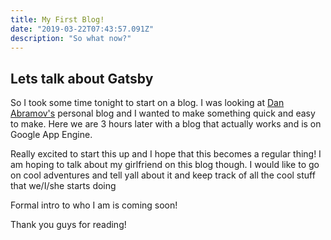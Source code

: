 ```yaml
---
title: My First Blog!
date: "2019-03-22T07:43:57.091Z"
description: "So what now?"
---
```


## Lets talk about Gatsby
So I took some time tonight to start on a blog. I was looking at [Dan Abramov's](https://overreacted.io/) personal
blog and I wanted to make something quick and easy to make. Here we are 3 hours later with a blog that actually works
and is on Google App Engine.

Really excited to start this up and I hope that this becomes a regular thing! I am hoping to talk about my girlfriend
on this blog though. I would like to go on cool adventures and tell yall about it and keep track of all the cool stuff
that we/I/she starts doing

Formal intro to who I am is coming soon!

Thank you guys for reading!
